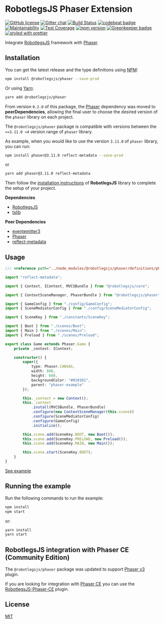 # RobotlegsJS Phaser Extension

[![GitHub license](https://img.shields.io/badge/license-MIT-green.svg)](https://github.com/RobotlegsJS/RobotlegsJS-Phaser/blob/master/LICENSE)
[![Gitter chat](https://badges.gitter.im/RobotlegsJS/RobotlegsJS.svg)](https://gitter.im/RobotlegsJS/RobotlegsJS)
[![Build Status](https://secure.travis-ci.org/RobotlegsJS/RobotlegsJS-Phaser.svg?branch=master)](https://travis-ci.org/RobotlegsJS/RobotlegsJS-Phaser)
[![codebeat badge](https://codebeat.co/badges/d74d7d61-bd8a-4ddc-8555-c5c6c858a957)](https://codebeat.co/projects/github-com-robotlegsjs-robotlegsjs-phaser-master)
[![Maintainability](https://api.codeclimate.com/v1/badges/3d3a971a95d7d97d6b32/maintainability)](https://codeclimate.com/github/RobotlegsJS/RobotlegsJS-Phaser/maintainability)
[![Test Coverage](https://api.codeclimate.com/v1/badges/3d3a971a95d7d97d6b32/test_coverage)](https://codeclimate.com/github/RobotlegsJS/RobotlegsJS-Phaser/test_coverage)
[![npm version](https://badge.fury.io/js/%40robotlegsjs%2Fphaser.svg)](https://badge.fury.io/js/%40robotlegsjs%2Fphaser)
[![Greenkeeper badge](https://badges.greenkeeper.io/RobotlegsJS/RobotlegsJS-Phaser.svg)](https://greenkeeper.io/)
[![styled with prettier](https://img.shields.io/badge/styled_with-prettier-ff69b4.svg)](https://github.com/prettier/prettier)

Integrate [RobotlegsJS](https://github.com/RobotlegsJS/RobotlegsJS)
framework with [Phaser](https://github.com/photonstorm/phaser).

## Installation

You can get the latest release and the type definitions using [NPM](https://www.npmjs.com/):

```bash
npm install @robotlegsjs/phaser --save-prod
```

Or using [Yarn](https://yarnpkg.com/en/):

```bash
yarn add @robotlegsjs/phaser
```

From version `0.2.0` of this package, the [Phaser](https://github.com/photonstorm/phaser) dependency was moved to **peerDependencies**,
allowing the final user to choose the desired version of the `phaser` library on each project.

The `@robotlegsjs/phaser` package is compatible with versions between the `>=3.11.0 <4` version range of `phaser` library.

As example, when you would like to use the version `3.11.0` of `phaser` library, you can run:

```bash
npm install phaser@3.11.0 reflect-metadata --save-prod
```

or

```bash
yarn add phaser@3.11.0 reflect-metadata
```

Then follow the [installation instructions](https://github.com/RobotlegsJS/RobotlegsJS/blob/master/README.md#installation) of **RobotlegsJS** library to complete the setup of your project.

**Dependencies**

+ [RobotlegsJS](https://github.com/RobotlegsJS/RobotlegsJS)
+ [tslib](https://github.com/Microsoft/tslib)

**Peer Dependencies**

+ [eventemitter3](https://github.com/primus/eventemitter3)
+ [Phaser](https://github.com/photonstorm/phaser)
+ [reflect-metadata](https://github.com/rbuckton/reflect-metadata)

## Usage

```ts
/// <reference path="../node_modules/@robotlegsjs/phaser/definitions/phaser.d.ts" />

import "reflect-metadata";

import { Context, IContext, MVCSBundle } from "@robotlegsjs/core";

import { ContextSceneManager, PhaserBundle } from "@robotlegsjs/phaser";

import { GameConfig } from "./config/GameConfig";
import { SceneMediatorConfig } from "./config/SceneMediatorConfig";

import { SceneKey } from "./constants/SceneKey";

import { Boot } from "./scenes/Boot";
import { Main } from "./scenes/Main";
import { Preload } from "./scenes/Preload";

export class Game extends Phaser.Game {
    private _context: IContext;

    constructor() {
        super({
            type: Phaser.CANVAS,
            width: 800,
            height: 600,
            backgroundColor: "#010101",
            parent: "phaser-example"
        });

        this._context = new Context();
        this._context
            .install(MVCSBundle, PhaserBundle)
            .configure(new ContextSceneManager(this.scene))
            .configure(SceneMediatorConfig)
            .configure(GameConfig)
            .initialize();

        this.scene.add(SceneKey.BOOT, new Boot());
        this.scene.add(SceneKey.PRELOAD, new Preload());
        this.scene.add(SceneKey.MAIN, new Main());

        this.scene.start(SceneKey.BOOT);
    }
}
```

[See example](example)

## Running the example

Run the following commands to run the example:

```bash
npm install
npm start
```

or:

```bash
yarn install
yarn start
```

## RobotlegsJS integration with Phaser CE (Community Edition)

The `@robotlegsjs/phaser` package was updated to support [Phaser v3](https://www.npmjs.com/package/phaser) plugin.

If you are looking for integration with [Phaser CE](https://github.com/photonstorm/phaser-ce) you can use the [RobotlegsJS-Phaser-CE](https://github.com/RobotlegsJS/RobotlegsJS-Phaser-CE) plugin.

## License

[MIT](LICENSE)
